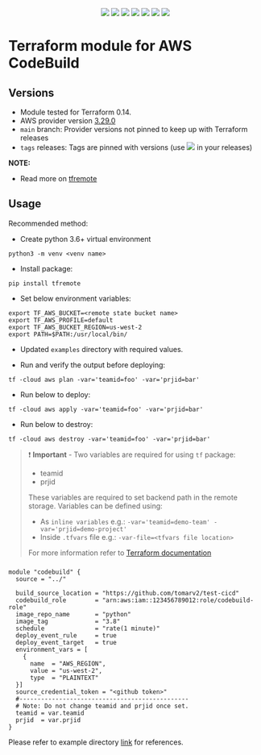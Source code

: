 <p align="center">
    <a href="https://github.com/tomarv2/terraform-aws-codebuild/actions/workflows/security_scans.yml" alt="Security Scans">
        <img src="https://github.com/tomarv2/terraform-aws-codebuild/actions/workflows/security_scans.yml/badge.svg?branch=main" /></a>
    <a href="https://www.apache.org/licenses/LICENSE-2.0" alt="license">
        <img src="https://img.shields.io/github/license/tomarv2/terraform-aws-codebuild" /></a>
    <a href="https://github.com/tomarv2/terraform-aws-codebuild/tags" alt="GitHub tag">
        <img src="https://img.shields.io/github/v/tag/tomarv2/terraform-aws-codebuild" /></a>
    <a href="https://github.com/tomarv2/terraform-aws-codebuild/pulse" alt="Activity">
        <img src="https://img.shields.io/github/commit-activity/m/tomarv2/terraform-aws-codebuild" /></a>
    <a href="https://stackoverflow.com/users/6679867/tomarv2" alt="Stack Exchange reputation">
        <img src="https://img.shields.io/stackexchange/stackoverflow/r/6679867"></a>
    <a href="https://discord.gg/XH975bzN" alt="chat on Discord">
        <img src="https://img.shields.io/discord/813961944443912223?logo=discord"></a>
    <a href="https://twitter.com/intent/follow?screen_name=varuntomar2019" alt="follow on Twitter">
        <img src="https://img.shields.io/twitter/follow/varuntomar2019?style=social&logo=twitter"></a>
</p>

# Terraform module for AWS CodeBuild

## Versions

- Module tested for Terraform 0.14.
- AWS provider version [3.29.0](https://registry.terraform.io/providers/hashicorp/aws/latest)
- `main` branch: Provider versions not pinned to keep up with Terraform releases
- `tags` releases: Tags are pinned with versions (use <a href="https://github.com/tomarv2/terraform-aws-codebuild/tags" alt="GitHub tag">
        <img src="https://img.shields.io/github/v/tag/tomarv2/terraform-aws-codebuild" /></a> in your releases)

**NOTE:** 

- Read more on [tfremote](https://github.com/tomarv2/tfremote)

## Usage

Recommended method:

- Create python 3.6+ virtual environment 
```
python3 -m venv <venv name>
```

- Install package:
```
pip install tfremote
```

- Set below environment variables:
```
export TF_AWS_BUCKET=<remote state bucket name>
export TF_AWS_PROFILE=default
export TF_AWS_BUCKET_REGION=us-west-2
export PATH=$PATH:/usr/local/bin/
```  

- Updated `examples` directory with required values.

- Run and verify the output before deploying:
```
tf -cloud aws plan -var='teamid=foo' -var='prjid=bar'
```

- Run below to deploy:
```
tf -cloud aws apply -var='teamid=foo' -var='prjid=bar'
```

- Run below to destroy:
```
tf -cloud aws destroy -var='teamid=foo' -var='prjid=bar'
```

> ❗️ **Important** - Two variables are required for using `tf` package:
>
> - teamid
> - prjid
>
> These variables are required to set backend path in the remote storage.
> Variables can be defined using:
>
> - As `inline variables` e.g.: `-var='teamid=demo-team' -var='prjid=demo-project'`
> - Inside `.tfvars` file e.g.: `-var-file=<tfvars file location> `
>
> For more information refer to [Terraform documentation](https://www.terraform.io/docs/language/values/variables.html)

##### 
```
module "codebuild" {
  source = "../"

  build_source_location = "https://github.com/tomarv2/test-cicd"
  codebuild_role        = "arn:aws:iam::123456789012:role/codebuild-role"
  image_repo_name       = "python"
  image_tag             = "3.8"
  schedule              = "rate(1 minute)"
  deploy_event_rule     = true
  deploy_event_target   = true
  environment_vars = [
    {
      name  = "AWS_REGION",
      value = "us-west-2",
      type  = "PLAINTEXT"
  }]
  source_credential_token = "<github token>"
  #-----------------------------------------------
  # Note: Do not change teamid and prjid once set.
  teamid = var.teamid
  prjid  = var.prjid
}
```

Please refer to example directory [link](examples) for references.
